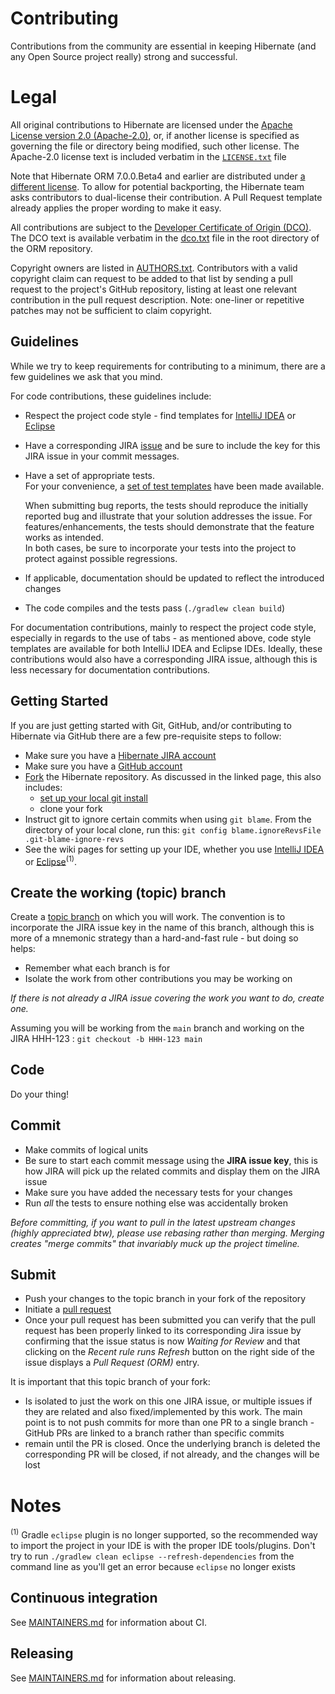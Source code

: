 # Contributing

Contributions from the community are essential in keeping Hibernate (and any Open Source
project really) strong and successful.  

# Legal

All original contributions to Hibernate are licensed under the
[Apache License version 2.0 (Apache-2.0)](https://www.apache.org/licenses/LICENSE-2.0.txt),
or, if another license is specified as governing the file or directory being modified, such other license.
The Apache-2.0 license text is included verbatim in the [`LICENSE.txt`](LICENSE.txt) file

Note that Hibernate ORM 7.0.0.Beta4 and earlier are distributed under 
[a different license](https://github.com/hibernate/hibernate-orm/blob/6.6/CONTRIBUTING.md#legal). 
To allow for potential backporting, the Hibernate team asks contributors to dual-license their contribution.
A Pull Request template already applies the proper wording to make it easy.

All contributions are subject to the [Developer Certificate of Origin (DCO)](https://developercertificate.org/).
The DCO text is available verbatim in the [dco.txt](dco.txt) file in the root directory of the ORM repository.

Copyright owners are listed in [AUTHORS.txt](AUTHORS.txt).
Contributors with a valid copyright claim can request to be added to that list
by sending a pull request to the project's GitHub repository,
listing at least one relevant contribution in the pull request description.
Note: one-liner or repetitive patches may not be sufficient to claim copyright.

## Guidelines

While we try to keep requirements for contributing to a minimum, there are a few guidelines 
we ask that you mind.

For code contributions, these guidelines include:
* Respect the project code style - find templates for [IntelliJ IDEA](https://hibernate.org/community/contribute/intellij-idea/) or [Eclipse](https://hibernate.org/community/contribute/eclipse-ide/)
* Have a corresponding JIRA [issue](https://hibernate.atlassian.net/browse/HHH) and be sure to include the key for this JIRA issue in your commit messages.
* Have a set of appropriate tests.  
  	For your convenience, a [set of test templates](https://github.com/hibernate/hibernate-test-case-templates/tree/main/orm) have been made available.
  	
	When submitting bug reports, the tests should reproduce the initially reported bug and illustrate that your solution addresses the issue.
	For features/enhancements, the tests should demonstrate that the feature works as intended.  
    	In both cases, be sure to incorporate your tests into the project to protect against possible regressions.
* If applicable, documentation should be updated to reflect the introduced changes
* The code compiles and the tests pass (`./gradlew clean build`)

For documentation contributions, mainly to respect the project code style, especially in regards 
to the use of tabs - as mentioned above, code style templates are available for both IntelliJ IDEA and Eclipse
IDEs.  Ideally, these contributions would also have a corresponding JIRA issue, although this 
is less necessary for documentation contributions.


## Getting Started

If you are just getting started with Git, GitHub, and/or contributing to Hibernate via
GitHub there are a few pre-requisite steps to follow:

* Make sure you have a [Hibernate JIRA account](https://hibernate.atlassian.net)
* Make sure you have a [GitHub account](https://github.com/signup/free)
* [Fork](https://help.github.com/articles/fork-a-repo) the Hibernate repository.  As discussed in
the linked page, this also includes:
    * [set up your local git install](https://help.github.com/articles/set-up-git) 
    * clone your fork
* Instruct git to ignore certain commits when using `git blame`. From the directory of your local clone, run this: `git config blame.ignoreRevsFile .git-blame-ignore-revs`
* See the wiki pages for setting up your IDE, whether you use 
[IntelliJ IDEA](https://hibernate.org/community/contribute/intellij-idea/)
or [Eclipse](https://hibernate.org/community/contribute/eclipse-ide/)<sup>(1)</sup>.


## Create the working (topic) branch

Create a [topic branch](https://git-scm.com/book/en/Git-Branching-Branching-Workflows#Topic-Branches) 
on which you will work.  The convention is to incorporate the JIRA issue key in the name of this branch,
although this is more of a mnemonic strategy than a hard-and-fast rule - but doing so helps:
* Remember what each branch is for 
* Isolate the work from other contributions you may be working on

_If there is not already a JIRA issue covering the work you want to do, create one._
  
Assuming you will be working from the `main` branch and working
on the JIRA HHH-123 : `git checkout -b HHH-123 main`


## Code

Do your thing!


## Commit

* Make commits of logical units
* Be sure to start each commit message using the **JIRA issue key**, this is how JIRA will pick
up the related commits and display them on the JIRA issue
* Make sure you have added the necessary tests for your changes
* Run _all_ the tests to ensure nothing else was accidentally broken

_Before committing, if you want to pull in the latest upstream changes (highly
appreciated btw), please use rebasing rather than merging.  Merging creates
"merge commits" that invariably muck up the project timeline._

## Submit

* Push your changes to the topic branch in your fork of the repository
* Initiate a [pull request](https://help.github.com/articles/creating-a-pull-request)
* Once your pull request has been submitted you can verify that the pull request has been properly linked to its corresponding Jira issue by confirming that the issue status is now _Waiting for Review_ and that clicking on the _Recent rule runs_ _Refresh_ button on the right side of the issue displays a _Pull Request (ORM)_ entry.

It is important that this topic branch of your fork:

* Is isolated to just the work on this one JIRA issue, or multiple issues if they are
	related and also fixed/implemented by this work.  The main point is to not push
	commits for more than one PR to a single branch - GitHub PRs are linked to
	a branch rather than specific commits
* remain until the PR is closed.  Once the underlying branch is deleted the corresponding
	PR will be closed, if not already, and the changes will be lost

# Notes
<sup>(1)</sup> Gradle `eclipse` plugin is no longer supported, so the recommended way to import the project in your IDE is with the proper IDE tools/plugins. Don't try to run `./gradlew clean eclipse --refresh-dependencies` from the command line as you'll get an error because `eclipse` no longer exists

## <a id="ci"></a> Continuous integration

See [MAINTAINERS.md](MAINTAINERS.md#ci) for information about CI.

## <a id="releasing"></a> Releasing

See [MAINTAINERS.md](MAINTAINERS.md#ci) for information about releasing.
